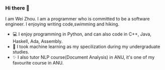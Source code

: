 ### Hi there 👋

I am Wei Zhou. I am a programmer who is committed to be a software engineer. I enjoying writing code,swimming and hiking.

- 💻 I enjoy programming in Python, and can also code in C++, Java, Haskell, Ada, Assembly.
- 🌱 I took machine learning as my specilization during my undergraduate studies.
- ✨ I also tutor NLP course(Document Analysis) in ANU, it's one of my favourite course in ANU.

<!--
**weizhou1/weizhou1** is a ✨ _special_ ✨ repository because its `README.md` (this file) appears on your GitHub profile.

Here are some ideas to get you started:

I am Wei Zhou. I am a programmer who is committed to be a software engineer. I enjoying writing code,swimming and hiking.

- 🔭 I enjoy programming in Python, and can also code in C++, Java, Haskell, Ada, Assembly.
- 🌱 I’m currently learning ...
- 👯 I’m looking to collaborate on ...
- 🤔 I’m looking for help with ...
- 💬 Ask me about ...
- 📫 How to reach me: ...
- 😄 Pronouns: ...
- ⚡ Fun fact: ...
-->
